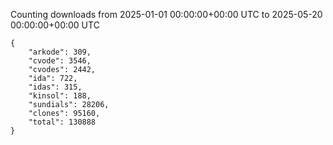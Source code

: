 
Counting downloads from 2025-01-01 00:00:00+00:00 UTC to 2025-05-20 00:00:00+00:00 UTC

```
{
    "arkode": 309,
    "cvode": 3546,
    "cvodes": 2442,
    "ida": 722,
    "idas": 315,
    "kinsol": 188,
    "sundials": 28206,
    "clones": 95160,
    "total": 130888
}
```
